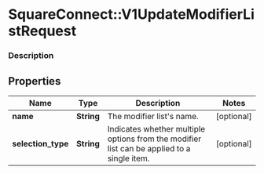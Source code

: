 # SquareConnect::V1UpdateModifierListRequest

### Description

## Properties
Name | Type | Description | Notes
------------ | ------------- | ------------- | -------------
**name** | **String** | The modifier list&#39;s name. | [optional] 
**selection_type** | **String** | Indicates whether multiple options from the modifier list can be applied to a single item. | [optional] 


